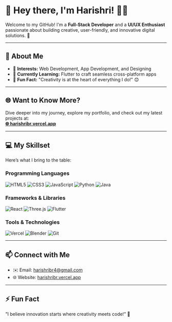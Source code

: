 # 👋 Hey there, I'm Harishri! 👨‍💻

Welcome to my GitHub! I'm a **Full-Stack Developer** and a **UI/UX Enthusiast** passionate about building creative, user-friendly, and innovative digital solutions. 🚀  

---

## 🌟 About Me  
- 👀 **Interests:** Web Development, App Development, and Designing  
- 🌱 **Currently Learning:** Flutter to craft seamless cross-platform apps  
- 🎨 **Fun Fact:** "Creativity is at the heart of everything I do!" 😊  

---

## 🌐 Want to Know More?  
Dive deeper into my journey, explore my portfolio, and check out my latest projects at:  
**[🌐 harishribr.vercel.app](https://harishribr.vercel.app/)**  

---

## 💻 My Skillset  
Here’s what I bring to the table:  

### **Programming Languages**  
<p align="left">
  <img src="https://img.shields.io/badge/HTML5-E34F26?style=flat-square&logo=html5&logoColor=white" alt="HTML5"/>
  <img src="https://img.shields.io/badge/CSS3-1572B6?style=flat-square&logo=css3&logoColor=white" alt="CSS3"/>
  <img src="https://img.shields.io/badge/JavaScript-F7DF1E?style=flat-square&logo=javascript&logoColor=black" alt="JavaScript"/>
  <img src="https://img.shields.io/badge/Python-3776AB?style=flat-square&logo=python&logoColor=white" alt="Python"/>
  <img src="https://img.shields.io/badge/Java-007396?style=flat-square&logo=java&logoColor=white" alt="Java"/>
</p>

### **Frameworks & Libraries**  
<p align="left">
  <img src="https://img.shields.io/badge/React-61DAFB?style=flat-square&logo=react&logoColor=black" alt="React"/>
  <img src="https://img.shields.io/badge/Three.js-000000?style=flat-square&logo=three.js&logoColor=white" alt="Three.js"/>
  <img src="https://img.shields.io/badge/Flutter-02569B?style=flat-square&logo=flutter&logoColor=white" alt="Flutter"/>
</p>

### **Tools & Technologies**  
<p align="left">
  <img src="https://img.shields.io/badge/Vercel-000000?style=flat-square&logo=vercel&logoColor=white" alt="Vercel"/>
  <img src="https://img.shields.io/badge/Blender-F5792A?style=flat-square&logo=blender&logoColor=white" alt="Blender"/>
  <img src="https://img.shields.io/badge/Git-F05032?style=flat-square&logo=git&logoColor=white" alt="Git"/>
</p>

---

## 📫 Connect with Me  
- ✉️ Email: [harishribr4@gmail.com](mailto:harishribr4@gmail.com)  
- 🌐 Website: [harishribr.vercel.app](https://harishribr.vercel.app/)  

---

## ⚡ Fun Fact  
"I believe innovation starts where creativity meets code!" 🌟  
